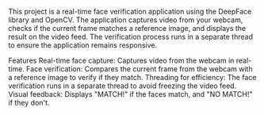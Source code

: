 This project is a real-time face verification application using the DeepFace library and OpenCV. The application captures video from your webcam, checks if the current frame matches a reference image, and displays the result on the video feed. The verification process runs in a separate thread to ensure the application remains responsive.

Features
Real-time face capture: Captures video from the webcam in real-time.
Face verification: Compares the current frame from the webcam with a reference image to verify if they match.
Threading for efficiency: The face verification runs in a separate thread to avoid freezing the video feed.
Visual feedback: Displays "MATCH!" if the faces match, and "NO MATCH!" if they don't.
